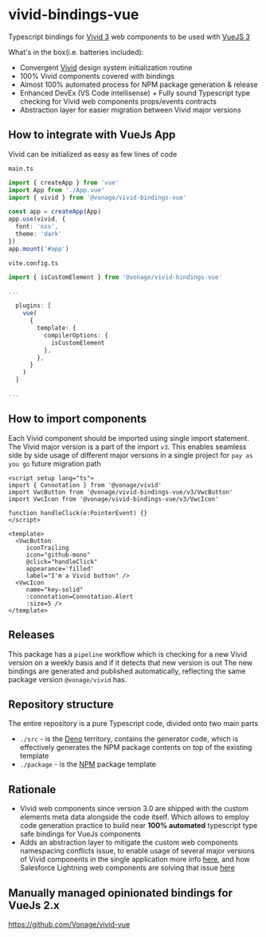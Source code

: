 # vivid-bindings-vue

Typescript bindings for [Vivid 3](http://vivid.deno.dev) web components to be used with [VueJS 3](https://vuejs.org)

What's in the box(i.e. batteries included):

* Convergent [Vivid](https://github.com/Vonage/vivid-3) design system initialization routine
* 100% Vivid components covered with bindings
* Almost 100% automated process for NPM package generation & release
* Enhanced DevEx (VS Code intellisense) + Fully sound Typescript type checking for Vivid web components props/events contracts
* Abstraction layer for easier migration between Vivid major versions


## How to integrate with VueJs App

Vivid can be initialized as easy as few lines of code

`main.ts`
```ts
import { createApp } from 'vue'
import App from './App.vue'
import { vivid } from '@vonage/vivid-bindings-vue'

const app = createApp(App)
app.use(vivid, {
  font: 'oss',
  theme: 'dark'
})
app.mount('#app')
```

`vite.config.ts`
```ts
import { isCustomElement } from '@vonage/vivid-bindings-vue'

...

  plugins: [
    vue(
      {
        template: {
          compilerOptions: {
            isCustomElement
          },
        },
      }
    )
  ]

...

```


## How to import components

Each Vivid component should be imported using single import statement.
The Vivid major version is a part of the import `v3`. This enables seamless side by side usage of different major versions in a single project for `pay as you go` future migration path

```vue
<script setup lang="ts">
import { Connotation } from '@vonage/vivid'
import VwcButton from '@vonage/vivid-bindings-vue/v3/VwcButton'
import VwcIcon from '@vonage/vivid-bindings-vue/v3/VwcIcon'

function handleClick(e:PointerEvent) {}
</script>

<template>
  <VwcButton
     iconTrailing
     icon="github-mono"
     @click="handleClick"
     appearance='filled'
     label="I'm a Vivid button" />
  <VwcIcon
     name="key-solid"
     :connotation=Connotation.Alert
     :size=5 />
</template>
```

## Releases

This package has a `pipeline` workflow which is checking for a new Vivid version on a weekly basis and if it detects that new version is out The new bindings are generated and published automatically, reflecting the same package version `@vonage/vivid` has.

## Repository structure

The entire repository is a pure Typescript code, divided onto two main parts
- `./src` - is the [Deno](https://deno.land) territory, contains the generator code, which is effectively generates the NPM package contents on top of the existing template
- `./package` - is the [NPM](https://www.npmjs.com/package/@vonage/vivid-bindings-vue) package template

## Rationale

* Vivid web components since version 3.0 are shipped with the custom elements meta data alongside the code itself.
  Which allows to employ code generation practice to build near **100% automated** typescript type safe bindings for VueJs components
* Adds an abstraction layer to mitigate the custom web components namespacing conflicts issue, to enable usage of several major versions of Vivid components in the single application more info [here](https://vivid.deno.dev/#advanced-usage), and how Salesforce Lightning web components are solving that issue [here](https://developer.salesforce.com/docs/component-library/documentation/en/lwc/lwc.create_components_namespace)


## Manually managed opinionated bindings for VueJs 2.x
https://github.com/Vonage/vivid-vue

